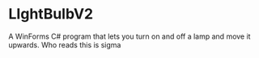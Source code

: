 # LIghtBulbV2
A WinForms C# program that lets you turn on and off a lamp and move it upwards.
Who reads this is sigma
